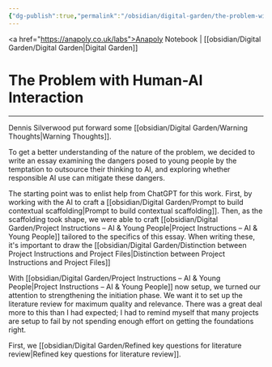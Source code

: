 ```yaml
---
{"dg-publish":true,"permalink":"/obsidian/digital-garden/the-problem-with-human-ai-interaction/"}
---
```


<a href="https://anapoly.co.uk/labs">Anapoly Notebook</a> | [[obsidian/Digital Garden/Digital Garden\|Digital Garden]] 

# The Problem with Human-AI Interaction

---

Dennis Silverwood put forward some [[obsidian/Digital Garden/Warning Thoughts\|Warning Thoughts]]. 

To get a better understanding of the nature of the problem, we decided to write an essay examining the dangers posed to young people by the temptation to outsource their thinking to AI, and exploring whether responsible AI use can mitigate these dangers. 

The starting point was to enlist help from ChatGPT for this work. First, by working with the AI to craft a [[obsidian/Digital Garden/Prompt to build contextual scaffolding\|Prompt to build contextual scaffolding]]. Then, as the scaffolding took shape, we were able to craft [[obsidian/Digital Garden/Project Instructions – AI & Young People\|Project Instructions – AI & Young People]] tailored to the specifics of this essay. When writing these, it's important to draw the [[obsidian/Digital Garden/Distinction between Project Instructions and Project Files\|Distinction between Project Instructions and Project Files]] 

With [[obsidian/Digital Garden/Project Instructions – AI & Young People\|Project Instructions – AI & Young People]] now setup, we turned our attention to strengthening the initiation phase. We want it to set up the literature review for maximum quality and relevance. There was a great deal more to this than I had expected; I had to remind myself that many projects are setup to fail by not spending enough effort on getting the foundations right. 

First, we [[obsidian/Digital Garden/Refined key questions for literature review\|Refined key questions for literature review]]. 